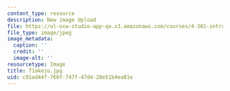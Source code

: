 ```yaml
---
content_type: resource
description: New image Upload
file: https://ol-ocw-studio-app-qa.s3.amazonaws.com/courses/4-301-introduction-to-the-visual-arts-spring-2007/c91ad44f760f747f47d428e51b4ea81e_T1akeju.jpg
file_type: image/jpeg
image_metadata:
  caption: ''
  credit: ''
  image-alt: ''
resourcetype: Image
title: T1akeju.jpg
uid: c91ad44f-760f-747f-47d4-28e51b4ea81e
---
```

